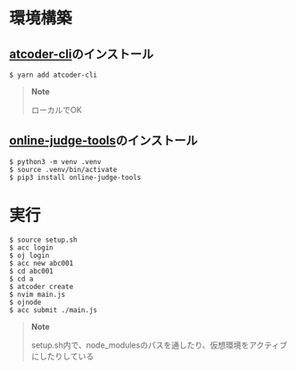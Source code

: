 # 環境構築

## [atcoder-cli](https://github.com/Tatamo/atcoder-cli)のインストール

```
$ yarn add atcoder-cli
```

> **Note**
>
> ローカルでOK

## [online-judge-tools](https://github.com/online-judge-tools/oj)のインストール

```
$ python3 -m venv .venv
$ source .venv/bin/activate
$ pip3 install online-judge-tools
```

# 実行

```
$ source setup.sh
$ acc login
$ oj login
$ acc new abc001
$ cd abc001
$ cd a
$ atcoder create
$ nvim main.js
$ ojnode
$ acc submit ./main.js
```

> **Note**
>
> setup.sh内で、node\_modulesのパスを通したり、仮想環境をアクティブにしたりしている
